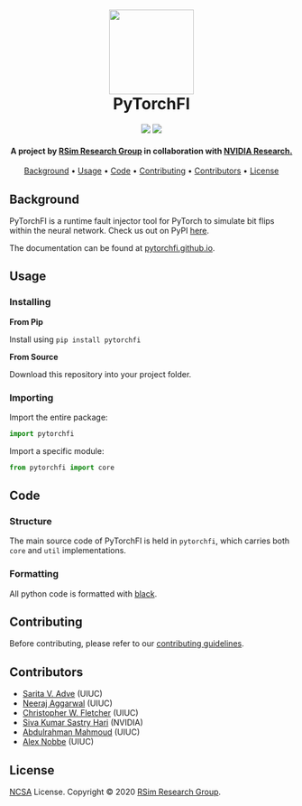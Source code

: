 <h1 align="center">
  <a href="https://pytorchfi.github.io/"><img src="https://user-images.githubusercontent.com/7104017/75485879-22e79400-5971-11ea-9376-2d898034c23a.png" width="150"></a>
  <br/>
    PyTorchFI
  </br>
</h1>

<p align="center">
    <a href="https://pypi.org/project/pytorchfi/"><img src="https://img.shields.io/pypi/dm/pytorchfi?color=da67f7"></a>
    <a href="https://opensource.org/licenses/NCSA"><img src="https://img.shields.io/badge/license-NCSA-blue"></a>
</p>

<h4 align="center">A project by <a href="http://rsim.cs.uiuc.edu/" target="_blank">RSim Research Group</a> in collaboration with <a href="https://www.nvidia.com/en-us/research/" target="_blank">NVIDIA Research.</a></h4>

<p align="center">
  <a href="#background">Background</a> •
  <a href="#usage">Usage</a> •
  <a href="#technologies">Code</a> •
  <a href="#contributing">Contributing</a> •
  <a href="#contributors">Contributors</a> •
  <a href="#license">License</a>
</p>

## Background

PyTorchFI is a runtime fault injector tool for PyTorch to simulate bit flips within the neural network. Check us out on PyPI [here](https://pypi.org/project/pytorchfi/).

The documentation can be found at [pytorchfi.github.io](https://pytorchfi.github.io/).

## Usage

### Installing

**From Pip**

Install using `pip install pytorchfi`

**From Source**

Download this repository into your project folder.

### Importing

Import the entire package:

```python
import pytorchfi
```

Import a specific module:

```python
from pytorchfi import core
```

## Code

### Structure

The main source code of PyTorchFI is held in `pytorchfi`, which carries both `core` and `util` implementations.

### Formatting

All python code is formatted with [black](https://black.readthedocs.io/en/stable/).

## Contributing

Before contributing, please refer to our [contributing guidelines](https://github.com/pytorchfi/pytorchfi/blob/master/CONTRIBUTING.md).

## Contributors

- [Sarita V. Adve](http://sadve.cs.illinois.edu/) (UIUC)
- [Neeraj Aggarwal](https://neerajaggarwal.com) (UIUC)
- [Christopher W. Fletcher](http://cwfletcher.net/) (UIUC)
- [Siva Kumar Sastry Hari](https://research.nvidia.com/person/siva-hari) (NVIDIA)
- [Abdulrahman Mahmoud](http://amahmou2.web.engr.illinois.edu/) (UIUC)
- [Alex Nobbe](https://github.com/Alexn99) (UIUC)

## License

[NCSA](https://opensource.org/licenses/NCSA) License. Copyright © 2020 [RSim Research Group](http://rsim.cs.uiuc.edu/).
